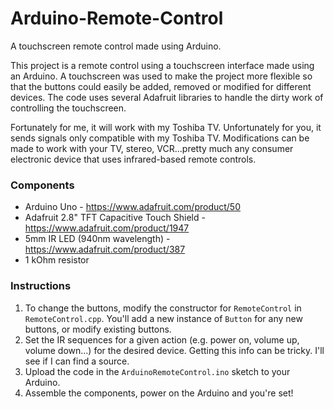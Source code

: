 # Arduino-Remote-Control #
A touchscreen remote control made using Arduino.

This project is a remote control using a touchscreen interface made using an Arduino. A touchscreen was used to make the project more flexible so that the buttons could easily be added, removed or modified for different devices. The code uses several Adafruit libraries to handle the dirty work of controlling the touchscreen.
  
Fortunately for me, it will work with my Toshiba TV. Unfortunately for you, it sends signals only compatible with my Toshiba TV. Modifications can be made to work with your TV, stereo, VCR...pretty much any consumer electronic device that uses infrared-based remote controls.
 
### Components ###
- Arduino Uno - https://www.adafruit.com/product/50  
- Adafruit 2.8" TFT Capacitive Touch Shield - https://www.adafruit.com/product/1947  
- 5mm IR LED (940nm wavelength) - https://www.adafruit.com/product/387  
- 1 kOhm resistor

### Instructions ###
1. To change the buttons, modify the constructor for `RemoteControl` in `RemoteControl.cpp`. You'll add a new instance of `Button` for any new buttons, or modify existing buttons.
2. Set the IR sequences for a given action (e.g. power on, volume up, volume down...) for the desired device. Getting this info can be tricky. I'll see if I can find a source.
3. Upload the code in the `ArduinoRemoteControl.ino` sketch to your Arduino.
4. Assemble the components, power on the Arduino and you're set!
